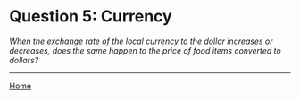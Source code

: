 # Question 5: Currency
*When the exchange rate of the local currency to the dollar increases or decreases, does the same happen to the price of food items converted to dollars?*

<hr>

<a href="../dashboard">Home</a>
